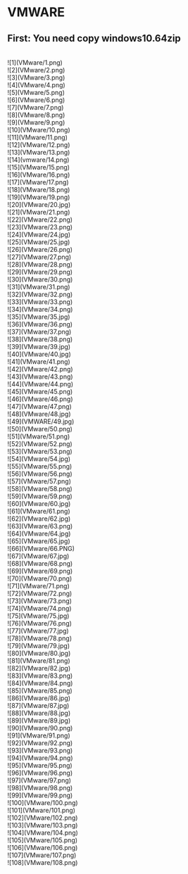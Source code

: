 VMWARE
====
First: You need copy windows10.64zip
---
<br>
![1](VMware/1.png)
<br>
![2](VMware/2.png)
<br>
![3](VMware/3.png)
<br>
![4](VMware/4.png)
<br>
![5](VMware/5.png)
<br>
![6](VMware/6.png)
<br>
![7](VMware/7.png)
<br>
![8](VMware/8.png)
<br>
![9](VMware/9.png)
<br>
![10](VMware/10.png)
<br>
![11](VMware/11.png)
<br>
![12](VMware/12.png)
<br>
![13](VMware/13.png)
<br>
![14](vmware/14.png)
<br>
![15](VMware/15.png)
<br>
![16](VMware/16.png)
<br>
![17](VMware/17.png)
<br>
![18](VMware/18.png)
<br>
![19](VMware/19.png)
<br>
![20](VMware/20.jpg)
<br>
![21](VMware/21.png)
<br>
![22](VMware/22.png)
<br>
![23](VMware/23.png)
<br>
![24](VMware/24.jpg)
<br>
![25](VMware/25.jpg)
<br>
![26](VMware/26.png)
<br>
![27](VMware/27.png)
<br>
![28](VMware/28.png)
<br>
![29](VMware/29.png)
<br>
![30](VMware/30.png)
<br>
![31](VMware/31.png)
<br>
![32](VMware/32.png)
<br>
![33](VMware/33.png)
<br>
![34](VMware/34.png)
<br>
![35](VMware/35.jpg)
<br>
![36](VMware/36.png)
<br>
![37](VMware/37.png)
<br>
![38](VMware/38.png)
<br>
![39](VMware/39.jpg)
<br>
![40](VMware/40.jpg)
<br>
![41](VMware/41.png)
<br>
![42](VMware/42.png)
<br>
![43](VMware/43.png)
<br>
![44](VMware/44.png)
<br>
![45](VMware/45.png)
<br>
![46](VMware/46.png)
<br>
![47](VMware/47.png)
<br>
![48](VMware/48.jpg)
<br>
![49](VMWARE/49.jpg)
<br>
![50](VMware/50.png)
<br>
![51](VMware/51.png)
<br>
![52](VMware/52.png)
<br>
![53](VMware/53.png)
<br>
![54](VMware/54.jpg)
<br>
![55](VMware/55.png)
<br>
![56](VMware/56.png)
<br>
![57](VMware/57.png)
<br>
![58](VMware/58.png)
<br>
![59](VMware/59.png)
<br>
![60](VMware/60.jpg)
<br>
![61](VMware/61.png)
<br>
![62](VMware/62.jpg)
<br>
![63](VMware/63.png)
<br>
![64](VMware/64.jpg)
<br>
![65](VMware/65.jpg)
<br>
![66](VMware/66.PNG)
<br>
![67](VMware/67.jpg)
<br>
![68](VMware/68.png)
<br>
![69](VMware/69.png)
<br>
![70](VMware/70.png)
<br>
![71](VMware/71.png)
<br>
![72](VMware/72.png)
<br>
![73](VMware/73.png)
<br>
![74](VMware/74.png)
<br>
![75](VMware/75.jpg)
<br>
![76](VMware/76.png)
<br>
![77](VMware/77.jpg)
<br>
![78](VMware/78.png)
<br>
![79](VMware/79.jpg)
<br>
![80](VMware/80.jpg)
<br>
![81](VMware/81.png)
<br>
![82](VMware/82.jpg)
<br>
![83](VMware/83.png)
<br>
![84](VMware/84.png)
<br>
![85](VMware/85.png)
<br>
![86](VMware/86.jpg)
<br>
![87](VMware/87.jpg)
<br>
![88](VMware/88.jpg)
<br>
![89](VMware/89.jpg)
<br>
![90](VMware/90.png)
<br>
![91](VMware/91.png)
<br>
![92](VMware/92.png)
<br>
![93](VMware/93.png)
<br>
![94](VMware/94.png)
<br>
![95](VMware/95.png)
<br>
![96](VMware/96.png)
<br>
![97](VMware/97.png)
<br>
![98](VMware/98.png)
<br>
![99](VMware/99.png)
<br>
![100](VMware/100.png)
<br>
![101](VMware/101.png)
<br>
![102](VMware/102.png)
<br>
![103](VMware/103.png)
<br>
![104](VMware/104.png)
<br>
![105](VMware/105.png)
<br>
![106](VMware/106.png)
<br>
![107](VMware/107.png)
<br>
![108](VMware/108.png)
